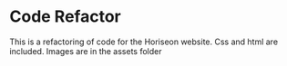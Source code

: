 # Code Refactor

This is a refactoring of code for the Horiseon website. Css and html are included. Images are in the assets folder
